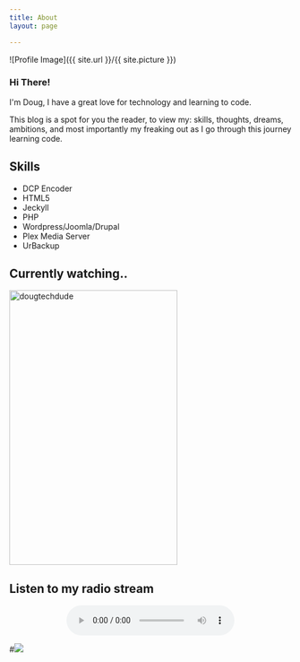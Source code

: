 ```yaml
---
title: About
layout: page

---
```

![Profile Image]({{ site.url }}/{{ site.picture }})

<h3>Hi There!</h3>

<p>I'm Doug, I have a great love for technology and learning to code.</p>

<p>This blog is a spot for you the reader, to view my: skills, thoughts, dreams, ambitions, and most importantly my freaking out as I go through this journey learning code.</p>



<h2>Skills</h2>

<ul class="skill-list">
<li>DCP Encoder</li>
    <li>HTML5</li>
<li>Jeckyll</li>
<li>PHP</li>
<li>Wordpress/Joomla/Drupal</li>
<li>Plex Media Server</li>
<li>UrBackup</li>
</ul>


    
<h2>Currently watching..</h2>   

<a target="_blank" href="https://trakt.tv/users/dougtechdude"><img width="300" height="490" alt="dougtechdude" src="https://widgets.trakt.tv/users/f3a42ad0824a065323260cb3c0469b46/watched/poster@2x.jpg" /></a>

<h2>Listen to my radio stream</h2>
<center>
<div style="width: 300px;">
<div class="sc-status-widget">
<div is="stream-status-widget" 
lang="en" 
api-base="https://usa10.fastcast4u.com:3140/api/v2" 
server-id="1" 
bgcolor="#ffffff"
bgopacity="1"
bgimage=""
meta_font_size="14"
meta_font_style="normal"
meta_font_color="#000000"
meta_opacity="1"
progress_bar_color="#486bcd"
progress_bar_bg_color="#e1e1e1"
progress_bar_height="25"
progress_opacity="1"
progress_font_color="#000000"
progress_font_opacity="1"
track_image_default="https://usa10.fastcast4u.com:3140/media/tracks/default_track_img.png"
track_image_size="80"
vote_show="true"
vote_buttons_color="#000000"
vote_results_font_color_neg="#ff0000"
vote_results_font_color_pos="#00ff00"
vote_results_font_size="14"
>
</div>
</div>
</div>
<link rel="stylesheet" type="text/css" href="https://usa10.fastcast4u.com:3140/media/static/css/current_track_widget/status_widget.css" />
<script type="text/javascript" src="https://usa10.fastcast4u.com:3140/media/static/js/current_track_widget/status_widget.js"></script></center>

<center><audio src="http://usa10.fastcast4u.com:3160/stream" autoplay="true" controls="true" volume="1.0"></audio>
</center>

#![](https://i.ibb.co/Ln9Cg98/r0lf.jpg)


